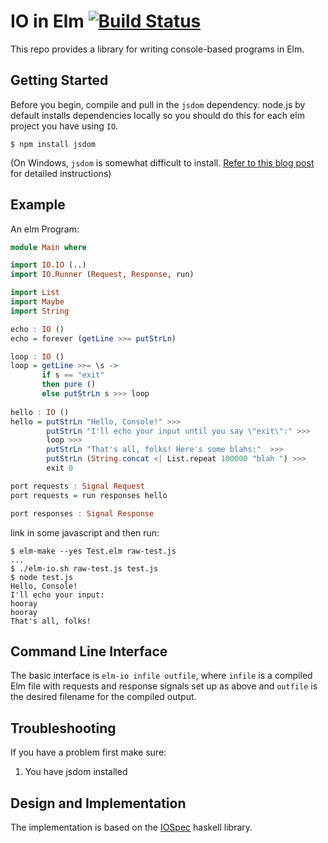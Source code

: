 IO in Elm [![Build Status](https://travis-ci.org/maxsnew/IO.png?branch=master)](https://travis-ci.org/maxsnew/IO)
=========

This repo provides a library for writing console-based programs in
Elm.

Getting Started
---------------

Before you begin, compile and pull in the `jsdom` dependency. node.js
by default installs dependencies locally so you should do this for
each elm project you have using `IO`.

```
$ npm install jsdom
```

(On Windows, `jsdom` is somewhat difficult to install. [Refer to this
blog
post](http://www.steveworkman.com/node-js/2012/installing-jsdom-on-windows/)
for detailed instructions)

Example
-------
An elm Program:
```haskell
module Main where

import IO.IO (..)
import IO.Runner (Request, Response, run)

import List
import Maybe
import String

echo : IO ()
echo = forever (getLine >>= putStrLn)

loop : IO ()
loop = getLine >>= \s ->
       if s == "exit"
       then pure ()
       else putStrLn s >>> loop
       
hello : IO ()
hello = putStrLn "Hello, Console!" >>>
        putStrLn "I'll echo your input until you say \"exit\":" >>>
        loop >>>
        putStrLn "That's all, folks! Here's some blahs:"  >>>
        putStrLn (String.concat <| List.repeat 100000 "blah ") >>>
        exit 0

port requests : Signal Request
port requests = run responses hello

port responses : Signal Response
```

link in some javascript and then run:
```
$ elm-make --yes Test.elm raw-test.js
...
$ ./elm-io.sh raw-test.js test.js
$ node test.js
Hello, Console!
I'll echo your input:
hooray
hooray
That's all, folks!
```

Command Line Interface
----------------------

The basic interface is `elm-io infile outfile`, where `infile` is a
compiled Elm file with requests and response signals set up as above
and `outfile` is the desired filename for the compiled output.

Troubleshooting
---------------
If you have a problem first make sure:

  1. You have jsdom installed

Design and Implementation
-------------------------
The implementation is based on the
[IOSpec](http://hackage.haskell.org/package/IOSpec) haskell library.
